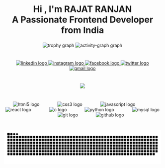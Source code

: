<h1 align="center">Hi , I'm RAJAT RANJAN <br>  A Passionate Frontend Developer from India</h1>

###

<div align="center">
  <img src="https://github-profile-trophy.vercel.app?username=rajatranjanrai&theme=dracula&column=1&row=1&margin-w=0&margin-h=0&no-bg=true&no-frame=true&order=4" height="150" alt="trophy graph"  />
  
  <img src="https://github-readme-activity-graph.vercel.app/graph?username=rajatranjanrai&radius=16&theme=react&area=true&order=5&hide_border=true&bg_color=000000&color=1CF2FF&title_color=1CF2FF&line=1CF2FF&point=1CF2FF&area_color=1CF2FF&custom_title=RAJAT%20RANJAN%20Growth%20Graph" height="200" alt="activity-graph graph"  />
</div>

###




<br clear="both">

<div align="center">
  <a href="https://www.linkedin.com/in/rajatranjanrai/" target="_blank">
    <img src="https://raw.githubusercontent.com/maurodesouza/profile-readme-generator/master/src/assets/icons/social/linkedin/default.svg" width="45" height="25" alt="linkedin logo"  />
  </a>
  <a href="https://www.instagram.com/rajatranjanrai/" target="_blank">
    <img src="https://raw.githubusercontent.com/maurodesouza/profile-readme-generator/master/src/assets/icons/social/instagram/default.svg" width="45" height="25" alt="instagram logo"  />
  </a>
  <a href="https://www.facebook.com/rajatranjanraii/" target="_blank">
    <img src="https://raw.githubusercontent.com/maurodesouza/profile-readme-generator/master/src/assets/icons/social/facebook/default.svg" width="45" height="25" alt="facebook logo"  />
  </a>
  <a href="https://twitter.com/RAJATRANJANRAI" target="_blank">
    <img src="https://raw.githubusercontent.com/maurodesouza/profile-readme-generator/master/src/assets/icons/social/twitter/default.svg" width="45" height="25" alt="twitter logo"  />
  </a>
  <a href="mailto:rajatranjanrai@gmail.com" target="_blank">
    <img src="https://raw.githubusercontent.com/maurodesouza/profile-readme-generator/master/src/assets/icons/social/gmail/default.svg" width="45" height="25" alt="gmail logo"  />
  </a>
</div>

###

<br clear="both">

<div align="center">
  <img src="https://visitor-badge.laobi.icu/badge?page_id=rajatranjanrai.rajatranjanrai&left_color=mediumseagreen&right_color=cyan&left_text=Profile%20Visit"  />
</div>

###


###

<br clear="both">

<div align="center">
  <img src="https://cdn.jsdelivr.net/gh/devicons/devicon/icons/html5/html5-original.svg" height="40" alt="html5 logo"  />
  <img width="50" />
  <img src="https://cdn.jsdelivr.net/gh/devicons/devicon/icons/css3/css3-original.svg" height="40" alt="css3 logo"  />
  <img width="50" />
  <img src="https://cdn.jsdelivr.net/gh/devicons/devicon/icons/javascript/javascript-plain.svg" height="40" alt="javascript logo"  />
  <img width="50" />
  <img src="https://cdn.jsdelivr.net/gh/devicons/devicon/icons/react/react-original.svg" height="40" alt="react logo"  />
  <img width="50" />
  <img src="https://cdn.jsdelivr.net/gh/devicons/devicon/icons/c/c-original.svg" height="40" alt="c logo"  />
  <img width="50" />
  <img src="https://cdn.jsdelivr.net/gh/devicons/devicon/icons/python/python-original.svg" height="40" alt="python logo"  />
  <img width="50" />
  <img src="https://cdn.jsdelivr.net/gh/devicons/devicon/icons/mysql/mysql-original.svg" height="40" alt="mysql logo"  />
  <img width="50" />
  <img src="https://cdn.jsdelivr.net/gh/devicons/devicon/icons/git/git-plain.svg" height="40" alt="git logo"  />
  <img width="50" />
  <img src="https://cdn.jsdelivr.net/gh/devicons/devicon/icons/github/github-original.svg" height="40" alt="github logo"  />
</div>

###

<br clear="both">

<img src="https://raw.githubusercontent.com/rajatranjanrai/rajatranjanrai/output/snake.svg" alt="Snake animation" />

###
